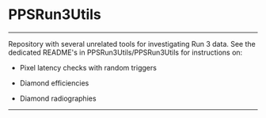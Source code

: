 # PPSRun3Utils

--------------------------------------------------------------------------
Repository with several unrelated tools for investigating Run 3 data. 
See the dedicated README's in PPSRun3Utils/PPSRun3Utils for instructions 
on:

  - Pixel latency checks with random triggers

  - Diamond efficiencies

  - Diamond radiographies

--------------------------------------------------------------------------